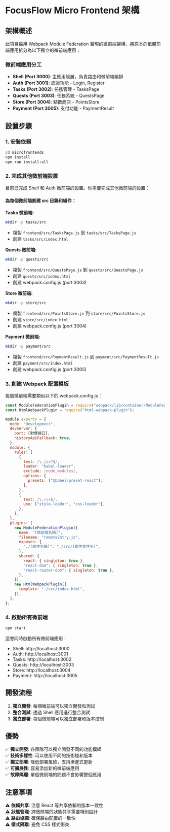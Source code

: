 # FocusFlow Micro Frontend 架構

## 架構概述

此項目採用 Webpack Module Federation 實現的微前端架構，將原本的單體前端應用拆分為以下獨立的微前端應用：

### 微前端應用分工
- **Shell (Port 3000)**: 主應用殼層，負責路由和微前端編排
- **Auth (Port 3001)**: 認證功能 - Login, Register
- **Tasks (Port 3002)**: 任務管理 - TasksPage
- **Quests (Port 3003)**: 任務系統 - QuestsPage
- **Store (Port 3004)**: 點數商店 - PointsStore
- **Payment (Port 3005)**: 支付功能 - PaymentResult

## 設置步驟

### 1. 安裝依賴
```bash
cd microfrontends
npm install
npm run install:all
```

### 2. 完成其他微前端設置

目前已完成 Shell 和 Auth 微前端的設置。你需要完成其他微前端的設置：

#### 為每個微前端創建 src 目錄和組件：

**Tasks 微前端:**
```bash
mkdir -p tasks/src
```
- 複製 `frontend/src/TasksPage.js` 到 `tasks/src/TasksPage.js`
- 創建 `tasks/src/index.html`

**Quests 微前端:**
```bash
mkdir -p quests/src
```
- 複製 `frontend/src/QuestsPage.js` 到 `quests/src/QuestsPage.js`
- 創建 `quests/src/index.html`
- 創建 webpack.config.js (port 3003)

**Store 微前端:**
```bash
mkdir -p store/src
```
- 複製 `frontend/src/PointsStore.js` 到 `store/src/PointsStore.js`
- 創建 `store/src/index.html`
- 創建 webpack.config.js (port 3004)

**Payment 微前端:**
```bash
mkdir -p payment/src
```
- 複製 `frontend/src/PaymentResult.js` 到 `payment/src/PaymentResult.js`
- 創建 `payment/src/index.html`
- 創建 webpack.config.js (port 3005)

### 3. 創建 Webpack 配置模板

每個微前端需要類似以下的 webpack.config.js：

```javascript
const ModuleFederationPlugin = require("webpack/lib/container/ModuleFederationPlugin");
const HtmlWebpackPlugin = require("html-webpack-plugin");

module.exports = {
  mode: "development",
  devServer: {
    port: [對應端口],
    historyApiFallback: true,
  },
  module: {
    rules: [
      {
        test: /\.jsx?$/,
        loader: "babel-loader",
        exclude: /node_modules/,
        options: {
          presets: ["@babel/preset-react"],
        },
      },
      {
        test: /\.css$/,
        use: ["style-loader", "css-loader"],
      },
    ],
  },
  plugins: [
    new ModuleFederationPlugin({
      name: "[微前端名稱]",
      filename: "remoteEntry.js",
      exposes: {
        "./[組件名稱]": "./src/[組件文件名]",
      },
      shared: {
        react: { singleton: true },
        "react-dom": { singleton: true },
        "react-router-dom": { singleton: true },
      },
    }),
    new HtmlWebpackPlugin({
      template: "./src/index.html",
    }),
  ],
};
```

### 4. 啟動所有微前端
```bash
npm start
```

這會同時啟動所有微前端應用：
- Shell: http://localhost:3000
- Auth: http://localhost:3001  
- Tasks: http://localhost:3002
- Quests: http://localhost:3003
- Store: http://localhost:3004
- Payment: http://localhost:3005

## 開發流程

1. **獨立開發**: 每個微前端可以獨立開發和測試
2. **整合測試**: 透過 Shell 應用進行整合測試
3. **獨立部署**: 每個微前端可以獨立部署和版本控制

## 優勢

✅ **獨立開發**: 各團隊可以獨立開發不同的功能模組  
✅ **技術多樣性**: 可以使用不同的技術棧和版本  
✅ **獨立部署**: 降低部署風險，支持漸進式更新  
✅ **可擴展性**: 容易添加新的微前端應用  
✅ **故障隔離**: 單個微前端的問題不會影響整個應用  

## 注意事項

⚠️ **依賴共享**: 注意 React 等共享依賴的版本一致性  
⚠️ **狀態管理**: 跨微前端的狀態共享需要特別設計  
⚠️ **路由協調**: 確保路由配置的一致性  
⚠️ **樣式隔離**: 避免 CSS 樣式衝突 